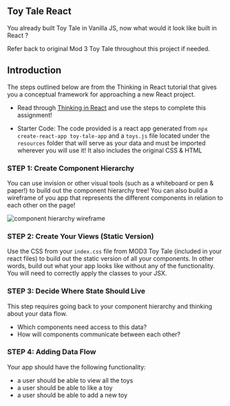 ## Toy Tale React

You already built Toy Tale in Vanilla JS, now what would it look like built in React ? 

Refer back to original Mod 3 Toy Tale throughout this project if needed. 

## Introduction

The steps outlined below are from the Thinking in React tutorial that gives you a conceptual framework for approaching a new React project.

* Read through [Thinking in React](https://reactjs.org/docs/thinking-in-react.html) and use the steps to complete this assignment!

* Starter Code: The code provided is a react app generated from `npx create-react-app toy-tale-app` and a `toys.js` file located under the `resources` folder that will serve as your data and must be imported wherever you will use it! It also includes the original CSS & HTML

### STEP 1: Create Component Hierarchy

You can use invision or other visual tools (such as a whiteboard or pen & paper!) to build out the component hierarchy tree! You can also build a wireframe of you app that represents the different components in relation to each other on the page!

![component hierarchy wireframe](https://reactjs.org/static/thinking-in-react-components-eb8bda25806a89ebdc838813bdfa3601-82965.png)

### STEP 2: Create Your Views (Static Version)

Use the CSS from your `index.css` file from MOD3 Toy Tale (included in your react files) to build out the static version of all your components. In other words, build out what your app looks like without any of the functionality. You will need to correctly apply the classes to your JSX. 

### STEP 3: Decide Where State Should Live

This step requires going back to your component hierarchy and thinking about your data flow. 
- Which components need access to this data? 
- How will components communicate between each other? 

### STEP 4: Adding Data Flow 

Your app should have the following functionality:
- a user should be able to view all the toys
- a user should be able to like a toy
- a user should be able to add a new toy 
